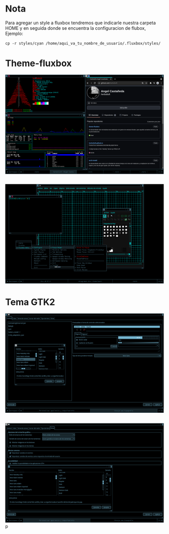# Nota
Para agregar un style a fluxbox tendremos que indicarle nuestra carpeta HOME y en seguida donde se encuentra la configuracion de flubox, Ejemplo:

```shell
cp -r styles/cyan /home/aqui_va_tu_nombre_de_usuario/.fluxbox/styles/
```

##
# Theme-fluxbox

![Screen](img/screen.png)
##
##
![Screen](img/screen2.png)
##

# Tema GTK2

![Screen](img/screen3.png)
##
##
![Screen](img/screen4.png)p

